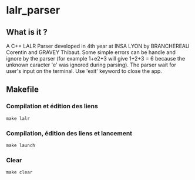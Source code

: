 # lalr_parser

## What is it ?
A C++ LALR Parser developed in 4th year at INSA LYON by BRANCHEREAU Corentin and GRAVEY Thibaut. Some simple errors can be handle and ignore by the parser (for example 1+e2+3 will give 1+2+3 = 6 because the unknown caracter 'e' was ignored during parsing). The parser wait for user's input on the terminal. Use 'exit' keyword to close the app.

## Makefile
### Compilation et édition des liens
`make lalr`

### Compilation, édition des liens et lancement
`make launch`

### Clear
`make clear`
